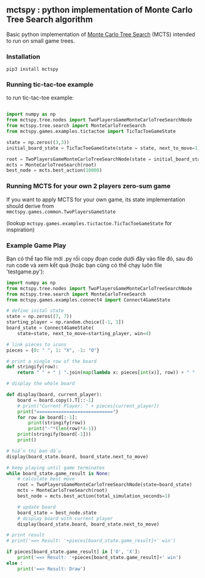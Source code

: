 ## mctspy : python implementation of Monte Carlo Tree Search algorithm

 
Basic python implementation of [Monte Carlo Tree Search](https://int8.io/monte-carlo-tree-search-beginners-guide) (MCTS) intended to run on small game trees. 
 

### Installation

```
pip3 install mctspy
``` 

### Running tic-tac-toe example 

to run tic-tac-toe example:

```python

import numpy as np
from mctspy.tree.nodes import TwoPlayersGameMonteCarloTreeSearchNode
from mctspy.tree.search import MonteCarloTreeSearch
from mctspy.games.examples.tictactoe import TicTacToeGameState

state = np.zeros((3,3))
initial_board_state = TicTacToeGameState(state = state, next_to_move=1)

root = TwoPlayersGameMonteCarloTreeSearchNode(state = initial_board_state)
mcts = MonteCarloTreeSearch(root)
best_node = mcts.best_action(10000)

```


### Running MCTS for your own 2 players zero-sum game 

If you want to apply MCTS for your own game, its state implementation should derive from  
`mmctspy.games.common.TwoPlayersGameState` 

(lookup `mctspy.games.examples.tictactoe.TicTacToeGameState` for inspiration)

### Example Game Play

Bạn có thể tạo file mới .py rồi copy đoạn code dưới đây vào file đó, sau đó run code và xem kết quả (hoặc bạn cũng có thể chạy luôn file 'testgame.py'):

```python
import numpy as np
from mctspy.tree.nodes import TwoPlayersGameMonteCarloTreeSearchNode
from mctspy.tree.search import MonteCarloTreeSearch
from mctspy.games.examples.connect4 import Connect4GameState

# define inital state
state = np.zeros((7, 7))
starting_player = np.random.choice([-1, 1])
board_state = Connect4GameState(
    state=state, next_to_move=starting_player, win=4)

# link pieces to icons
pieces = {0: " ", 1: "X", -1: "O"}

# print a single row of the board
def stringify(row):
    return " " + " | ".join(map(lambda x: pieces[int(x)], row)) + " "

# display the whole board

def display(board, current_player):
    board = board.copy().T[::-1]
    # print("Current Player: " + pieces[current_player])
    print("============================")
    for row in board[:-1]:
        print(stringify(row))
        print("-"*(len(row)*4-1))
    print(stringify(board[-1]))
    print()

# hiển thị ban đầu
display(board_state.board, board_state.next_to_move)

# keep playing until game terminates
while board_state.game_result is None:
    # calculate best move
    root = TwoPlayersGameMonteCarloTreeSearchNode(state=board_state)
    mcts = MonteCarloTreeSearch(root)
    best_node = mcts.best_action(total_simulation_seconds=1)

    # update board
    board_state = best_node.state
    # display board with current player
    display(board_state.board, board_state.next_to_move)

# print result
# print('==> Result: '+pieces[board_state.game_result]+' win')

if pieces[board_state.game_result] in ['O', 'X']:
    print('==> Result: '+pieces[board_state.game_result]+' win')
else :
    print('==> Result: Draw')

```
